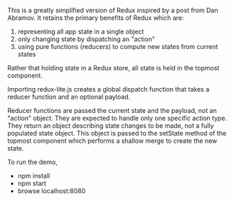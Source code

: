 This is a greatly simplified version of Redux
inspired by a post from Dan Abramov.
It retains the primary benefits of Redux which are:
<ol>
  <li>representing all app state in a single object</li>
  <li>only changing state by dispatching an "action"</li>
  <li>using pure functions (reducers) to compute new states from current states</li>
</ol>

Rather that holding state in a Redux store,
all state is held in the topmost component.

Importing redux-lite.js creates a global dispatch function
that takes a reducer function and an optional payload.

Reducer functions are passed the current state
and the payload, not an "action" object.
They are expected to handle only one specific action type.
They return an object describing state changes to be made,
not a fully populated state object.
This object is passed to the setState method of the topmost component
which performs a shallow merge to create the new state.

To run the demo,
* npm install
* npm start
* browse localhost:8080
